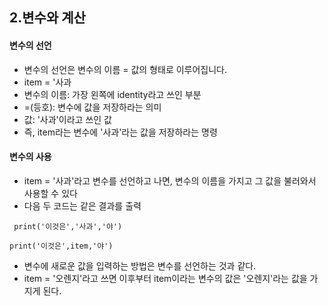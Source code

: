 ## 2.변수와 계산
#### 변수의 선언
- 변수의 선언은 변수의 이름 = 값의 형태로 이루어집니다.
- item = '사과
- 변수의 이름: 가장 왼쪽에 identity라고 쓰인 부분
- =(등호): 변수에 값을 저장하라는 의미
- 값: '사과'이라고 쓰인 값
- 즉, item라는 변수에 '사과'라는 값을 저장하라는 명령
#### 변수의 사용
- item = '사과'라고 변수를 선언하고 나면, 변수의 이름을 가지고 그 값을 불러와서 사용할 수 있다
- 다음 두 코드는 같은 결과를 출력
```shell
 print('이것은','사과','야')
```
```shell
print('이것은',item,'야')
```
- 변수에 새로운 값을 입력하는 방법은 변수를 선언하는 것과 같다.
- item = '오렌지'라고 쓰면 이후부터 item이라는 변수의 값은 '오렌지'라는 값을 가지게 된다.